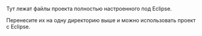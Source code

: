 Тут лежат файлы проекта полностью настроенного под Eclipse.

Перенесите их на одну директорию выше и можно использовать проект с Eclipse.
